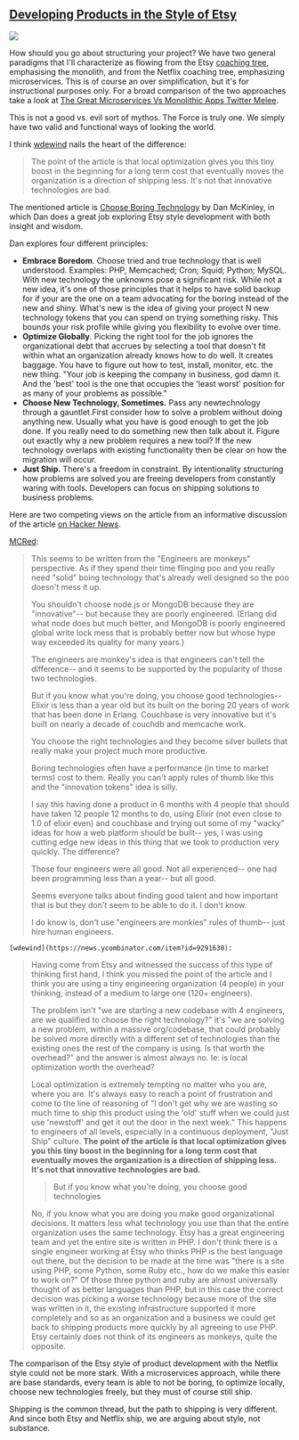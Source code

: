 ## [Developing Products in the Style of Etsy](/blog/2015/6/1/developing-products-in-the-style-of-etsy.html)

    

    

![](https://farm9.staticflickr.com/8812/18245410766_7c1ea15a16_m.jpg)

How should you go about structuring your project? We have two general paradigms that I'll characterize as flowing from the Etsy [coaching tree](http://en.wikipedia.org/wiki/Coaching_tree), emphasising the monolith, and from the Netflix coaching tree, emphasizing microservices. This is of course an over simplification, but it's for instructional purposes only. For a broad comparison of the two approaches take a look at [The Great Microservices Vs Monolithic Apps Twitter Melee](http://highscalability.com/blog/2014/7/28/the-great-microservices-vs-monolithic-apps-twitter-melee.html).

This is not a good vs. evil sort of mythos. The Force is truly one. We simply have two valid and functional ways of looking the world.

I think [wdewind](https://news.ycombinator.com/item?id=9291630) nails the heart of the difference:

> The point of the article is that local optimization gives you this tiny boost in the beginning for a long term cost that eventually moves the organization is a direction of shipping less. It's not that innovative technologies are bad.

The mentioned article is [Choose Boring Technology](http://mcfunley.com/choose-boring-technology) by Dan McKinley, in which Dan does a great job exploring Etsy style development with both insight and wisdom. 

Dan explores four different principles:

*   **Embrace Boredom**. Choose tried and true technology that is well understood. Examples: PHP, Memcached; Cron; Squid; Python; MySQL. With new technology the unknowns pose a significant risk. While not a new idea, it's one of those principles that it helps to have solid backup for if your are the one on a team advocating for the boring instead of the new and shiny. What's new is the idea of giving your project N new technology tokens that you can spend on trying something risky. This bounds your risk profile while giving you flexibility to evolve over time.
*   **Optimize Globally**. Picking the right tool for the job ignores the organizational debt that accrues by selecting a tool that doesn't fit within what an organization already knows how to do well. It creates baggage. You have to figure out how to test, install, monitor, etc. the new thing. "Your job is keeping the company in business, god damn it. And the 'best' tool is the one that occupies the 'least worst' position for as many of your problems as possible."
*   **Choose New Technology, Sometimes.** Pass any newtechnology through a gauntlet.First consider how to solve a problem without doing anything new. Usually what you have is good enough to get the job done. If you really need to do something new then talk about it. Figure out exactly why a new problem requires a new tool? If the new technology overlaps with existing functionality then be clear on how the migration will occur. 
*   **Just Ship.** There's a freedom in constraint. By intentionality structuring how problems are solved you are freeing developers from constantly waring with tools. Developers can focus on shipping solutions to business problems. 

Here are two competing views on the article from an informative discussion of the article [on Hacker News](https://news.ycombinator.com/item?id=9291215).

[MCRed](https://news.ycombinator.com/item?id=9291394):  

> This seems to be written from the "Engineers are monkeys" perspective. As if they spend their time flinging poo and you really need "solid" boing technology that's already well designed so the poo doesn't mess it up.
> 
> You shouldn't choose node.js or MongoDB because they are "innovative"-- but because they are poorly engineered. (Erlang did what node does but much better, and MongoDB is poorly engineered global write lock mess that is probably better now but whose hype way exceeded its quality for many years.)
> 
> The engineers are monkey's idea is that engineers can't tell the difference-- and it seems to be supported by the popularity of those two technologies.
> 
> But if you know what you're doing, you choose good technologies-- Elixir is less than a year old but its built on the boring 20 years of work that has been done in Erlang. Couchbase is very innovative but it's built on nearly a decade of couchdb and memcache work.
> 
> You choose the right technologies and they become silver bullets that really make your project much more productive.
> 
> Boring technologies often have a performance (in time to market terms) cost to them. Really you can't apply rules of thumb like this and the "innovation tokens" idea is silly.
> 
> I say this having done a product in 6 months with 4 people that should have taken 12 people 12 months to do, using Elixir (not even close to 1.0 of elixir even) and couchbase and trying out some of my "wacky" ideas for how a web platform should be built-- yes, I was using cutting edge new ideas in this thing that we took to production very quickly. The difference?
> 
> Those four engineers were all good. Not all experienced-- one had been programming less than a year-- but all good.
> 
> Seems everyone talks about finding good talent and how important that is but they don't seem to be able to do it. I don't know.
> 
> I do know is, don't use "engineers are monkies" rules of thumb-- just hire human engineers.

    [wdewind](https://news.ycombinator.com/item?id=9291630):    

    

> Having come from Etsy and witnessed the success of this type of thinking first hand, I think you missed the point of the article and I think you are using a tiny engineering organization (4 people) in your thinking, instead of a medium to large one (120+ engineers).
> 
> The problem isn't "we are starting a new codebase with 4 engineers, are we qualified to choose the right technology?" it's "we are solving a new problem, within a massive org/codebase, that could probably be solved more directly with a different set of technologies than the existing ones the rest of the company is using. Is that worth the overhead?" and the answer is almost always no. Ie: is local optimization worth the overhead?
> 
> Local optimization is extremely tempting no matter who you are, where you are. It's always easy to reach a point of frustration and come to the line of reasoning of "I don't get why we are wasting so much time to ship this product using the 'old' stuff when we could just use 'newstuff' and get it out the door in the next week." This happens to engineers of all levels, especially in a continuous deployment, "Just Ship" culture. **The point of the article is that local optimization gives you this tiny boost in the beginning for a long term cost that eventually moves the organization is a direction of shipping less. It's not that innovative technologies are bad.**
> 
> > But if you know what you're doing, you choose good technologies
> 
> No, if you know what you are doing you make good organizational decisions. It matters less what technology you use than that the entire organization uses the same technology. Etsy has a great engineering team and yet the entire site is written in PHP. I don't think there is a single engineer working at Etsy who thinks PHP is the best language out there, but the decision to be made at the time was "there is a site using PHP, some Python, some Ruby etc., how do we make this easier to work on?" Of those three python and ruby are almost universally thought of as better languages than PHP, but in this case the correct decision was picking a worse technology because more of the site was written in it, the existing infrastructure supported it more completely and so as an organization and a business we could get back to shipping products more quickly by all agreeing to use PHP. Etsy certainly does not think of its engineers as monkeys, quite the opposite.

The comparison of the Etsy style of product development with the Netflix style could not be more stark. With a microservices approach, while there are base standards, every team is able to not be boring, to optimize locally, choose new technologies freely, but they must of course still ship.

Shipping is the common thread, but the path to shipping is very different. And since both Etsy and Netflix ship, we are arguing about style, not substance. 

    

    
